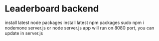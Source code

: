 # Leaderboard backend

install latest node packages
install latest npm packages
sudo npm i
nodemone server.js or node server.js
app will run on 8080 port, you can update in server.js
